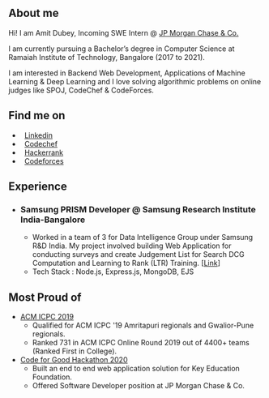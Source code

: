 ##  About me
Hi! I am Amit Dubey, Incoming SWE Intern @ [JP Morgan Chase & Co.](https://www.linkedin.com/company/jpmorganchase/)

I am currently pursuing a Bachelor’s degree in Computer Science at Ramaiah Institute of Technology, Bangalore (2017 to 2021).

I am interested in Backend Web Development, Applications of Machine Learning & Deep Learning and I love solving algorithmic problems on online judges like SPOJ, CodeChef & CodeForces.

##  Find me on

* &nbsp; [Linkedin](https://www.linkedin.com/in/amitdu6ey/)
* &nbsp; [Codechef](https://www.codechef.com/users/amitdu6ey)
* &nbsp; [Hackerrank](https://www.hackerrank.com/amitdu6ey)
* &nbsp; [Codeforces](https://codeforces.com/profile/amitdu6ey)

##  Experience

* ### Samsung PRISM Developer @ Samsung Research Institute India-Bangalore
  * Worked in a team of 3 for Data Intelligence Group under Samsung R&D India. My project involved building Web Application for conducting surveys and create Judgement List for Search DCG Computation and Learning to Rank (LTR) Training. [[Link](https://www.samsungprism.com/)]
  * Tech Stack : Node.js, Express.js, MongoDB, EJS
   
##  Most Proud of
 * [ACM ICPC 2019](https://www.codechef.com/public/rankings/ICPCIN19)
    * Qualified for ACM ICPC '19 Amritapuri regionals and Gwalior-Pune regionals.
    * Ranked 731 in ACM ICPC Online Round 2019 out of 4400+ teams (Ranked First in College).
 * [Code for Good Hackathon 2020]()
    * Built an end to end web application solution for Key Education Foundation.
    * Offered Software Developer position at JP Morgan Chase & Co.
